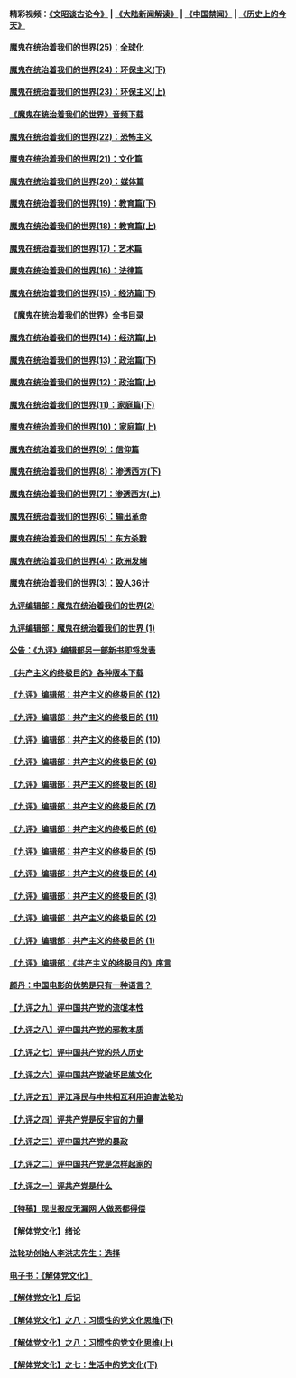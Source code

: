 #### 精彩视频：[《文昭谈古论今》](https://github.com/gfw-breaker/wenzhao/blob/master/README.md?t=12080631) | [《大陆新闻解读》](https://github.com/gfw-breaker/ntdtv-comedy/blob/master/README.md?t=12080631) | [《中国禁闻》](https://github.com/gfw-breaker/ntdtv-news/blob/master/README.md?t=12080631) | [《历史上的今天》](https://github.com/gfw-breaker/today-in-history/blob/master/README.md?t=12080631) 

#### [魔鬼在统治着我们的世界(25)：全球化](../pages/nsc422/n10788205.md?t=12080631) 

#### [魔鬼在统治着我们的世界(24)：环保主义(下)](../pages/nsc422/n10695307.md?t=12080631) 

#### [魔鬼在统治着我们的世界(23)：环保主义(上)](../pages/nsc422/n10688613.md?t=12080631) 

#### [《魔鬼在统治着我们的世界》音频下载](../pages/nsc422/n10635553.md?t=12080631) 

#### [魔鬼在统治着我们的世界(22)：恐怖主义](../pages/nsc422/n10614727.md?t=12080631) 

#### [魔鬼在统治着我们的世界(21)：文化篇](../pages/nsc422/n10597706.md?t=12080631) 

#### [魔鬼在统治着我们的世界(20)：媒体篇](../pages/nsc422/n10586579.md?t=12080631) 

#### [魔鬼在统治着我们的世界(19)：教育篇(下)](../pages/nsc422/n10564808.md?t=12080631) 

#### [魔鬼在统治着我们的世界(18)：教育篇(上)](../pages/nsc422/n10526970.md?t=12080631) 

#### [魔鬼在统治着我们的世界(17)：艺术篇](../pages/nsc422/n10499093.md?t=12080631) 

#### [魔鬼在统治着我们的世界(16)：法律篇](../pages/nsc422/n10485969.md?t=12080631) 

#### [魔鬼在统治着我们的世界(15)：经济篇(下)](../pages/nsc422/n10469975.md?t=12080631) 

#### [《魔鬼在统治着我们的世界》全书目录](../pages/nsc422/n10464261.md?t=12080631) 

#### [魔鬼在统治着我们的世界(14)：经济篇(上)](../pages/nsc422/n10457370.md?t=12080631) 

#### [魔鬼在统治着我们的世界(13)：政治篇(下)](../pages/nsc422/n10448270.md?t=12080631) 

#### [魔鬼在统治着我们的世界(12)：政治篇(上)](../pages/nsc422/n10444576.md?t=12080631) 

#### [魔鬼在统治着我们的世界(11)：家庭篇(下)](../pages/nsc422/n10440961.md?t=12080631) 

#### [魔鬼在统治着我们的世界(10)：家庭篇(上)](../pages/nsc422/n10435448.md?t=12080631) 

#### [魔鬼在统治着我们的世界(9)：信仰篇](../pages/nsc422/n10432159.md?t=12080631) 

#### [魔鬼在统治着我们的世界(8)：渗透西方(下)](../pages/nsc422/n10429603.md?t=12080631) 

#### [魔鬼在统治着我们的世界(7)：渗透西方(上)](../pages/nsc422/n10426013.md?t=12080631) 

#### [魔鬼在统治着我们的世界(6)：输出革命](../pages/nsc422/n10421536.md?t=12080631) 

#### [魔鬼在统治着我们的世界(5)：东方杀戮](../pages/nsc422/n10417707.md?t=12080631) 

#### [魔鬼在统治着我们的世界(4)：欧洲发端](../pages/nsc422/n10414890.md?t=12080631) 

#### [魔鬼在统治着我们的世界(3)：毁人36计](../pages/nsc422/n10411583.md?t=12080631) 

#### [九评编辑部：魔鬼在统治着我们的世界(2)](../pages/nsc422/n10410036.md?t=12080631) 

#### [九评编辑部：魔鬼在统治着我们的世界 (1)](../pages/nsc422/n10406825.md?t=12080631) 

#### [公告：《九评》编辑部另一部新书即将发表](../pages/nsc422/n10405104.md?t=12080631) 

#### [《共产主义的终极目的》各种版本下载](../pages/nsc422/n10022138.md?t=12080631) 

#### [《九评》编辑部：共产主义的终极目的 (12)](../pages/nsc422/n9933272.md?t=12080631) 

#### [《九评》编辑部：共产主义的终极目的 (11)](../pages/nsc422/n9924973.md?t=12080631) 

#### [《九评》编辑部：共产主义的终极目的 (10)](../pages/nsc422/n9920883.md?t=12080631) 

#### [《九评》编辑部：共产主义的终极目的 (9)](../pages/nsc422/n9916363.md?t=12080631) 

#### [《九评》编辑部：共产主义的终极目的 (8)](../pages/nsc422/n9912488.md?t=12080631) 

#### [《九评》编辑部：共产主义的终极目的 (7)](../pages/nsc422/n9901176.md?t=12080631) 

#### [《九评》编辑部：共产主义的终极目的 (6)](../pages/nsc422/n9899359.md?t=12080631) 

#### [《九评》编辑部：共产主义的终极目的 (5)](../pages/nsc422/n9893174.md?t=12080631) 

#### [《九评》编辑部：共产主义的终极目的 (4)](../pages/nsc422/n9891246.md?t=12080631) 

#### [《九评》编辑部：共产主义的终极目的 (3)](../pages/nsc422/n9879879.md?t=12080631) 

#### [《九评》编辑部：共产主义的终极目的 (2)](../pages/nsc422/n9876205.md?t=12080631) 

#### [《九评》编辑部：共产主义的终极目的 (1)](../pages/nsc422/n9865857.md?t=12080631) 

#### [《九评》编辑部：《共产主义的终极目的》序言](../pages/nsc422/n9862666.md?t=12080631) 

#### [颜丹：中国电影的优势是只有一种语言？](../pages/nsc422/n9583062.md?t=12080631) 

#### [【九评之九】评中国共产党的流氓本性](../pages/nsc422/n737542.md?t=12080631) 

#### [【九评之八】评中国共产党的邪教本质](../pages/nsc422/n735942.md?t=12080631) 

#### [【九评之七】评中国共产党的杀人历史](../pages/nsc422/n733806.md?t=12080631) 

#### [【九评之六】评中国共产党破坏民族文化](../pages/nsc422/n731667.md?t=12080631) 

#### [【九评之五】评江泽民与中共相互利用迫害法轮功](../pages/nsc422/n730058.md?t=12080631) 

#### [【九评之四】评共产党是反宇宙的力量](../pages/nsc422/n727814.md?t=12080631) 

#### [【九评之三】评中国共产党的暴政](../pages/nsc422/n725597.md?t=12080631) 

#### [【九评之二】评中国共产党是怎样起家的](../pages/nsc422/n723946.md?t=12080631) 

#### [【九评之一】评共产党是什么](../pages/nsc422/n722529.md?t=12080631) 

#### [【特稿】现世报应无漏网 人做恶都得偿](../pages/nsc422/n4215167.md?t=12080631) 

#### [【解体党文化】绪论](../pages/nsc422/n1449356.md?t=12080631) 

#### [法轮功创始人李洪志先生：选择](../pages/nsc422/n3580738.md?t=12080631) 

#### [电子书：《解体党文化》](../pages/nsc422/n1573484.md?t=12080631) 

#### [【解体党文化】后记](../pages/nsc422/n1531999.md?t=12080631) 

#### [【解体党文化】之八：习惯性的党文化思维(下)](../pages/nsc422/n1526477.md?t=12080631) 

#### [【解体党文化】之八：习惯性的党文化思维(上)](../pages/nsc422/n1520631.md?t=12080631) 

#### [【解体党文化】之七：生活中的党文化(下)](../pages/nsc422/n1513446.md?t=12080631) 

